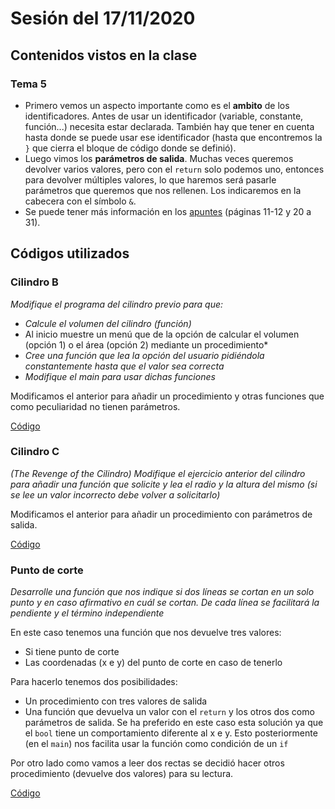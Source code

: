 # Sesión del 17/11/2020

## Contenidos vistos en la clase

### Tema 5
* Primero vemos un aspecto importante como es el __ambito__ de los identificadores. Antes de usar un identificador (variable, constante, función...) necesita estar declarada. También hay que tener en cuenta hasta donde se puede usar ese identificador (hasta que encontremos la `}` que cierra el bloque de código donde se definió).
* Luego vimos los __parámetros de salida__. Muchas veces queremos devolver varios valores, pero con el `return` solo podemos uno, entonces para devolver múltiples valores, lo que haremos será pasarle parámetros que queremos que nos rellenen. Los indicaremos en la cabecera con el símbolo `&`.
* Se puede tener más información en los [apuntes](https://eii.cv.uma.es/pluginfile.php/233713/mod_resource/content/0/Tema%205.pdf) (páginas 11-12 y 20 a 31).
  
## Códigos utilizados

### Cilindro B 
*Modifique el programa del cilindro previo para que:*

* *Calcule el volumen del cilindro (función)*
* Al inicio muestre un menú que de la opción de calcular el volumen (opción 1) o el área (opción 2) mediante un procedimiento*
* *Cree una función que lea la opción del usuario pidiéndola constantemente hasta que el valor sea correcta*
* *Modifique el main para usar dichas funciones*

Modificamos el anterior para añadir un procedimiento y otras funciones que como peculiaridad no tienen parámetros.

[Código](Sesion17.11.20/cilindro-B.cpp)

### Cilindro C 
*(The Revenge of the Cilindro) Modifique el ejercicio anterior del cilindro para añadir una función que solicite y lea el radio y la altura del mismo (si se lee un valor incorrecto debe volver a solicitarlo)*

Modificamos el anterior para añadir un procedimiento con parámetros de salida. 

[Código](Sesion17.11.20/cilindro-C.cpp)

### Punto de corte

*Desarrolle una función que nos indique si dos líneas se cortan en un solo punto y en caso afirmativo en cuál se cortan. De cada línea se facilitará la pendiente y el término independiente*

En este caso tenemos una función que nos devuelve tres valores:
* Si tiene punto de corte
* Las coordenadas (x e y) del punto de corte en caso de tenerlo

Para hacerlo tenemos dos posibilidades:
* Un procedimiento con tres valores de salida
* Una función que devuelva un valor con el `return` y los otros dos como parámetros de salida. Se ha preferido en este caso esta solución ya  que el `bool` tiene un comportamiento diferente al x e y. Esto posteriormente (en el `main`) nos facilita usar la función como condición de un `if`

Por otro lado como vamos a leer dos rectas se decidió hacer otros procedimiento (devuelve dos valores) para su lectura.

[Código](Sesion17.11.20/lineas.cpp)
